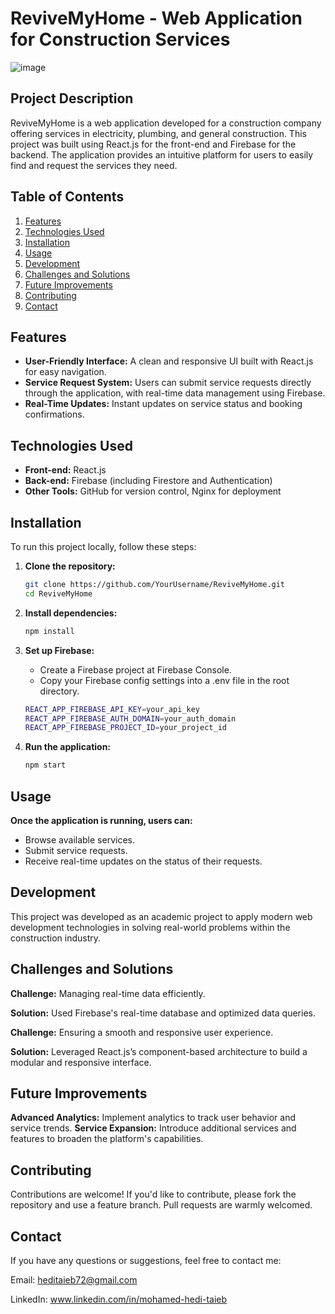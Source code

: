 # ReviveMyHome - Web Application for Construction Services

![image](https://github.com/user-attachments/assets/ce12c310-5dba-4617-92c2-f21994e0cf8a)


## Project Description

ReviveMyHome is a web application developed for a construction company offering services in electricity, plumbing, and general construction. This project was built using React.js for the front-end and Firebase for the backend. The application provides an intuitive platform for users to easily find and request the services they need.

## Table of Contents

1. [Features](#features)
2. [Technologies Used](#technologies-used)
3. [Installation](#installation)
4. [Usage](#usage)
5. [Development](#development)
6. [Challenges and Solutions](#challenges-and-solutions)
7. [Future Improvements](#future-improvements)
8. [Contributing](#contributing)
9. [Contact](#contact)

## Features

- **User-Friendly Interface:** A clean and responsive UI built with React.js for easy navigation.
- **Service Request System:** Users can submit service requests directly through the application, with real-time data management using Firebase.
- **Real-Time Updates:** Instant updates on service status and booking confirmations.

## Technologies Used

- **Front-end:** React.js
- **Back-end:** Firebase (including Firestore and Authentication)
- **Other Tools:** GitHub for version control, Nginx for deployment

## Installation

To run this project locally, follow these steps:

1. **Clone the repository:**

   ```bash
   git clone https://github.com/YourUsername/ReviveMyHome.git
   cd ReviveMyHome

2. **Install dependencies:**

   ```bash
   npm install

3. **Set up Firebase:**
   - Create a Firebase project at Firebase Console.
   - Copy your Firebase config settings into a .env file in the root directory.

   ```bash
   REACT_APP_FIREBASE_API_KEY=your_api_key
   REACT_APP_FIREBASE_AUTH_DOMAIN=your_auth_domain
   REACT_APP_FIREBASE_PROJECT_ID=your_project_id

4. **Run the application:**

   ```bash
   npm start

## Usage
**Once the application is running, users can:**

   - Browse available services.
   - Submit service requests.
   - Receive real-time updates on the status of their requests.

## Development
This project was developed as an academic project to apply modern web development technologies in solving real-world problems within the construction industry.

## Challenges and Solutions
**Challenge:** Managing real-time data efficiently.

**Solution:** Used Firebase's real-time database and optimized data queries.

**Challenge:** Ensuring a smooth and responsive user experience.

**Solution:** Leveraged React.js’s component-based architecture to build a modular and responsive interface.

## Future Improvements
**Advanced Analytics:** Implement analytics to track user behavior and service trends.
**Service Expansion:** Introduce additional services and features to broaden the platform's capabilities.

## Contributing
Contributions are welcome! If you'd like to contribute, please fork the repository and use a feature branch. Pull requests are warmly welcomed.

## Contact
If you have any questions or suggestions, feel free to contact me:

Email: heditaieb72@gmail.com

LinkedIn: www.linkedin.com/in/mohamed-hedi-taieb




